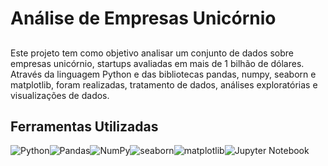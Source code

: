 # Análise de Empresas Unicórnio 

## 

Este projeto tem como objetivo analisar um conjunto de dados sobre empresas unicórnio, startups avaliadas em mais de 1 bilhão de dólares. Através da linguagem Python e das bibliotecas pandas, numpy, seaborn e matplotlib, foram realizadas, tratamento de dados, análises exploratórias e visualizações de dados.

## Ferramentas Utilizadas

<div style="display: flex; flex-wrap: wrap;">
<img src="https://img.shields.io/badge/Python-3776AB?style=for-the-badge&logo=python&logoColor=white" alt="Python" />
<img src="https://img.shields.io/badge/Pandas-150458?style=for-the-badge&logo=pandas&logoColor=white" alt="Pandas" />
<img src="https://img.shields.io/badge/NumPy-013243?style=for-the-badge&logo=numpy&logoColor=white" alt="NumPy" />
<img src="https://img.shields.io/badge/seaborn-blue?style=for-the-badge&logo=seaborn&logoColor=white" alt="seaborn">
<img src="https://img.shields.io/badge/matplotlib-purple?style=for-the-badge&logo=matplotlib&logoColor=white" alt="matplotlib">
<img src="https://seu-repositorio/images/logo-jupyter.png" alt="Jupyter Notebook">
<div/>



